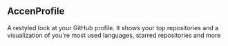 ## AccenProfile

A restyled look at your GitHub profile. It shows your top repositories and  a visualization of you're most used languages, starred repositories and more